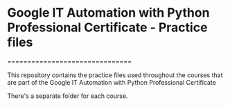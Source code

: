 # Google IT Automation with Python Professional Certificate - Practice files

===============================

This repository contains the practice files used throughout the courses that are
part of the Google IT Automation with Python Professional Certificate

There's a separate folder for each course.

